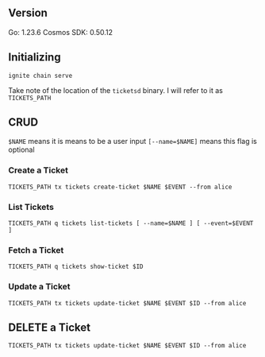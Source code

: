 ## Version

Go: 1.23.6
Cosmos SDK: 0.50.12

## Initializing

```
ignite chain serve
```

Take note of the location of the `ticketsd` binary. I will refer to it as `TICKETS_PATH`

## CRUD

`$NAME` means it is means to be a user input
`[--name=$NAME]` means this flag is optional

### Create a Ticket

```
TICKETS_PATH tx tickets create-ticket $NAME $EVENT --from alice
```

### List Tickets

```
TICKETS_PATH q tickets list-tickets [ --name=$NAME ] [ --event=$EVENT ]
```

### Fetch a Ticket

```
TICKETS_PATH q tickets show-ticket $ID
```

### Update a Ticket

```
TICKETS_PATH tx tickets update-ticket $NAME $EVENT $ID --from alice
```

## DELETE a Ticket

```
TICKETS_PATH tx tickets update-ticket $NAME $EVENT $ID --from alice
```
